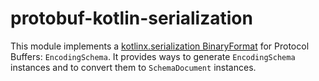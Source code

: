 # protobuf-kotlin-serialization

This module implements a
[kotlinx.serialization BinaryFormat](https://kotlinlang.org/api/kotlinx.serialization/kotlinx-serialization-core/kotlinx.serialization/-binary-format/)
for Protocol Buffers: `EncodingSchema`. It provides ways to generate `EncodingSchema` instances and to convert them
to `SchemaDocument` instances.
